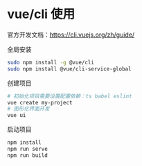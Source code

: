 # vue/cli 使用

官方开发文档：https://cli.vuejs.org/zh/guide/

全局安装

```bash
sudo npm install -g @vue/cli
sudo npm install @vue/cli-service-global
```

创建项目

```bash
# 初始化项目需要设置配置依赖：ts babel eslint
vue create my-project
# 图形化界面开发
vue ui
```

启动项目

```bash
npm install
npm run serve
npm run build
```

